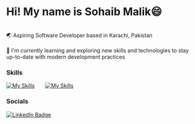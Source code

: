 Hi! My name is Sohaib Malik😄
========================================================================================================================================
<br/>
🌏 Aspiring Software Developer based in Karachi, Pakistan
<br/><br/>
🙂 I'm currently learning and exploring new skills and technologies to stay up-to-date with modern development practices
<br/>

### Skills

[![My Skills](https://skillicons.dev/icons?i=html,css)](https://skillicons.dev) &nbsp;&nbsp;&nbsp;&nbsp;&nbsp; [![My Skills](https://skillicons.dev/icons?i=js)](https://skillicons.dev)
<br/>
    
### Socials

<div id="badges">
  <a href="https://www.linkedin.com/in/sohaibmalikdev">
    <img src="https://img.shields.io/badge/LinkedIn-blue?style=for-the-badge&logo=linkedin&logoColor=white" alt="LinkedIn Badge"/>
  </a>
</div>
    
</body>
</html>
    
<!---
sohvibdev/sohvibdev is a ✨ special ✨ repository because its `README.md` (this file) appears on your GitHub profile.
You can click the Preview link to take a look at your changes.
--->
